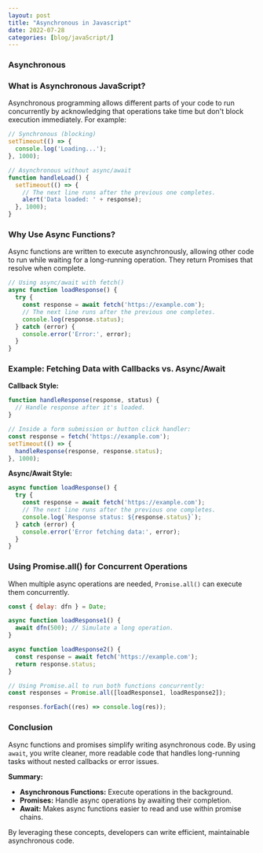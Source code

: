 ```yaml
---
layout: post
title: "Asynchronous in Javascript"
date: 2022-07-28
categories: [blog/javaScript/]
---
```


### Asynchronous 

### What is Asynchronous JavaScript?

Asynchronous programming allows different parts of your code to run concurrently by acknowledging that operations take time but don't block execution immediately. For example:

```javascript
// Synchronous (blocking)
setTimeout(() => {
  console.log('Loading...');
}, 1000);

// Asynchronous without async/await
function handleLoad() {
  setTimeout(() => {
    // The next line runs after the previous one completes.
    alert('Data loaded: ' + response);
  }, 1000);
}
```

### Why Use Async Functions?

Async functions are written to execute asynchronously, allowing other code to run while waiting for a long-running operation. They return Promises that resolve when complete.

```javascript
// Using async/await with fetch()
async function loadResponse() {
  try {
    const response = await fetch('https://example.com');
    // The next line runs after the previous one completes.
    console.log(response.status);
  } catch (error) {
    console.error('Error:', error);
  }
}
```

### Example: Fetching Data with Callbacks vs. Async/Await

**Callback Style:**

```javascript
function handleResponse(response, status) {
  // Handle response after it's loaded.
}

// Inside a form submission or button click handler:
const response = fetch('https://example.com');
setTimeout(() => {
  handleResponse(response, response.status);
}, 1000);
```

**Async/Await Style:**

```javascript
async function loadResponse() {
  try {
    const response = await fetch('https://example.com');
    // The next line runs after the previous one completes.
    console.log(`Response status: ${response.status}`);
  } catch (error) {
    console.error('Error fetching data:', error);
  }
}
```

### Using Promise.all() for Concurrent Operations

When multiple async operations are needed, `Promise.all()` can execute them concurrently.

```javascript
const { delay: dfn } = Date;

async function loadResponse1() {
  await dfn(500); // Simulate a long operation.
}

async function loadResponse2() {
  const response = await fetch('https://example.com');
  return response.status;
}

// Using Promise.all to run both functions concurrently:
const responses = Promise.all([loadResponse1, loadResponse2]);

responses.forEach((res) => console.log(res));
```

### Conclusion

Async functions and promises simplify writing asynchronous code. By using `await`, you write cleaner, more readable code that handles long-running tasks without nested callbacks or error issues.

**Summary:**

- **Asynchronous Functions:** Execute operations in the background.
- **Promises:** Handle async operations by awaiting their completion.
- **Await:** Makes async functions easier to read and use within promise chains.

By leveraging these concepts, developers can write efficient, maintainable asynchronous code.